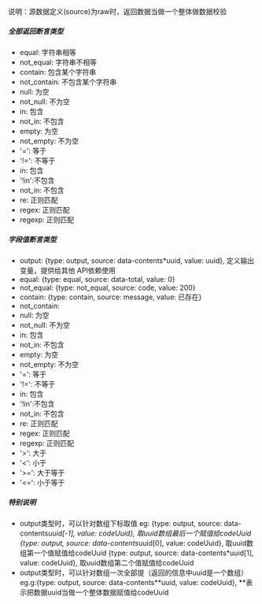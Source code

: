 说明：源数据定义(source)为raw时，返回数据当做一个整体做数据校验

##### 全部返回断言类型
- equal: 字符串相等 
- not_equal: 字符串不相等
- contain: 包含某个字符串  
- not_contain: 不包含某个字符串
- null: 为空
- not_null: 不为空
- in: 包含
- not_in: 不包含
- empty: 为空
- not_empty: 不为空
- '=': 等于
- '!=': 不等于
- in: 包含
- '!in':不包含
- not_in: 不包含
- re:  正则匹配
- regex:  正则匹配
- regexp:  正则匹配


##### 字段值断言类型
- output: {type: output, source: data-contents*uuid, value: uuid}, 定义输出变量，提供给其他 API依赖使用
- equal: {type: equal, source: data-total, value: 0}
- not_equal: {type: not_equal, source: code, value: 200}
- contain: {type: contain, source: message, value: 已存在}
- not_contain:
- null: 为空
- not_null: 不为空
- in: 包含
- not_in: 不包含
- empty: 为空
- not_empty: 不为空
- '=': 等于
- '!=': 不等于
- in: 包含
- '!in':不包含
- not_in: 不包含
- re:  正则匹配
- regex:  正则匹配
- regexp:  正则匹配
- '>': 大于
- '<': 小于
- '>=': 大于等于
- '<=': 小于等于

##### 特别说明
- output类型时，可以针对数组下标取值
  eg: {type: output, source: data-contents*uuid[-1], value: codeUuid}, 取uuid数组最后一个赋值给codeUuid
      {type: output, source: data-contents*uuid[0], value: codeUuid}, 取uuid数组第一个值赋值给codeUuid
      {type: output, source: data-contents*uuid[1], value: codeUuid}, 取uuid数组第二个值赋值给codeUuid
- output类型时，可以针对数组一次全部提（返回的信息中uuid是一个数组）
  eg.g:{type: output, source: data-contents**uuid, value: codeUuid}, **表示把数据uuid当做一个整体数据赋值给codeUuid